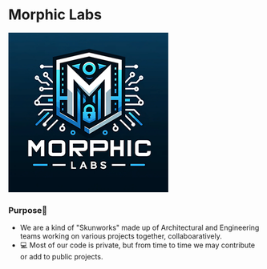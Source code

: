 # Morphic Labs
![Morphic Labs](morphic-labs-logo-gpt-sm.png)

### Purpose👋

- We are a kind of "Skunworks" made up of Architectural and Engineering teams working on various projects together, collaboaratively.
- 💻 Most of our code is private, but from time to time we may contribute or add to public projects.
